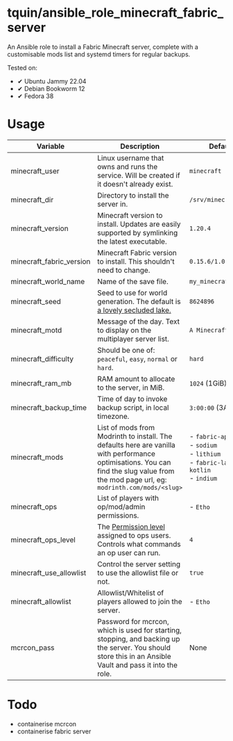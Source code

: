 # tquin/ansible_role_minecraft_fabric_server

An Ansible role to install a Fabric Minecraft server, complete with a customisable mods list and systemd timers for regular backups.

Tested on:
  * ✔ Ubuntu Jammy 22.04
  * ✔ Debian Bookworm 12
  * ✔ Fedora 38

# Usage

| Variable | Description | Default |
| --- | --- | --- |
| minecraft_user | Linux username that owns and runs the service. Will be created if it doesn't already exist. | `minecraft` |
| minecraft_dir | Directory to install the server in. | `/srv/minecraft` |
| minecraft_version | Minecraft version to install. Updates are easily supported by symlinking the latest executable. | `1.20.4` |
| minecraft_fabric_version | Minecraft Fabric version to install. This shouldn't need to change. | `0.15.6/1.0.0` |
| minecraft_world_name | Name of the save file. | `my_minecraft_world` |
| minecraft_seed | Seed to use for world generation. The default is [a lovely secluded lake.](https://www.chunkbase.com/apps/seed-map#8624896) | `8624896` |
| minecraft_motd | Message of the day. Text to display on the multiplayer server list. | `A Minecraft Server` |
| minecraft_difficulty | Should be one of: `peaceful`, `easy`, `normal` or `hard`. | `hard` |
| minecraft_ram_mb | RAM amount to allocate to the server, in MiB. | `1024` (1GiB) |
| minecraft_backup_time | Time of day to invoke backup script, in local timezone. | `3:00:00` (3AM) |
| minecraft_mods | List of mods from Modrinth to install. The defaults here are vanilla with performance optimisations. You can find the slug value from the mod page url, eg: `modrinth.com/mods/<slug>` | - `fabric-api`<br/>- `sodium`<br/>- `lithium`<br/>- `fabric-language-kotlin`<br/>- `indium` |
| minecraft_ops | List of players with op/mod/admin permissions. | - `Etho` |
| minecraft_ops_level | The [Permission level](https://minecraft.wiki/w/Permission_level) assigned to ops users. Controls what commands an op user can run. | `4` |
| minecraft_use_allowlist | Control the server setting to use the allowlist file or not. | `true` |
| minecraft_allowlist | Allowlist/Whitelist of players allowed to join the server. | - `Etho` |
| mcrcon_pass | Password for mcrcon, which is used for starting, stopping, and backing up the server. You should store this in an Ansible Vault and pass it into the role. | None |

# Todo

- containerise mcrcon
- containerise fabric server